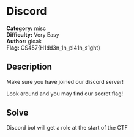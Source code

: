 # Discord

**Category:** misc\
**Difficulty:** Very Easy\
**Author:** gioak\
**Flag:** CS457{H1dd3n_1n_pl41n_s1ght}


## Description

Make sure you have joined our discord server!

Look around and you may find our secret flag!

## Solve

Discord bot will get a role at the start of the CTF


